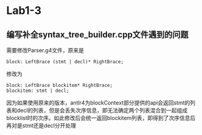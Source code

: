 # Lab1-3
## 编写补全syntax_tree_builder.cpp文件遇到的问题
需要修改Parser.g4文件，原来是

    block: LeftBrace (stmt | decl)* RightBrace;
修改为

    block: LeftBrace blockitem* RightBrace;
    blockitem: stmt | decl;
因为如果使用原来的版本，antlr4为blockContext部分提供的api会返回stmt的列表和decl的列表，但是会丢失次序信息，即无法确定两个列表混合到一起组成blocklist时的次序。如此修改后会统一返回blockitem列表，即得到了次序信息后再对是stmt还是decl分开处理